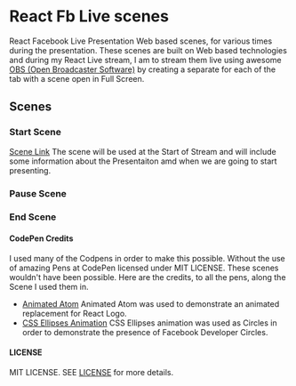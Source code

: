 # React Fb Live scenes

React Facebook Live Presentation Web based scenes, for various
times during the presentation. These scenes are built on Web based
technologies and during my React Live stream, I am to stream
them live using awesome [OBS (Open Broadcaster Software)](https://obsproject.com/)
by creating a separate for each of the tab with a scene open in Full Screen.

## Scenes

### Start Scene
[Scene Link](./start/index.html)
The scene will be used at the Start of Stream and will include some information about the Presentaiton
amd when we are going to start presenting.

### Pause Scene


### End Scene


#### CodePen Credits
I used many of the Codpens in order to make this possible. Without the use of amazing Pens at CodePen
licensed under MIT LICENSE. These scenes wouldn't have been possible. Here are the credits, to all
the pens, along the Scene I used them in.

- [Animated Atom](https://codepen.io/daveberning/pen/ZezVVd)
  Animated Atom was used to demonstrate an animated replacement for React Logo.
- [CSS Ellipses Animation](https://codepen.io/mikehobizal/pen/LimxH)
  CSS Ellipses animation was used as Circles in order to demonstrate the presence of Facebook
  Developer Circles.


#### LICENSE
MIT LICENSE. SEE [LICENSE](LICENSE) for more details.